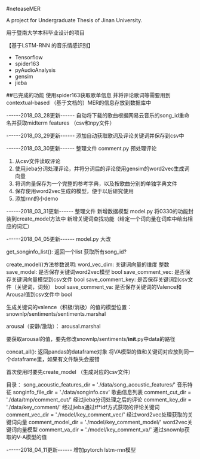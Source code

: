 #neteaseMER

A project for Undergraduate Thesis of Jinan University.

用于暨南大学本科毕业设计的项目

【基于LSTM-RNN 的音乐情感识别】

- Tensorflow
- spider163
- pyAudioAnalysis
- gensim
- jieba

##已完成的功能
使用spider163获取歌单信息 并将评论歌词等需要用到contextual-based （基于文档的）MER的信息存放到数据库中

------2018_03_28更新------
自动将下载的歌曲根据网易云音乐的song_id重命名并获取midterm features （csv和npy文件）

------2018_03_29更新------
添加自动获取歌词及评论关键词并保存到csv中

------2018_03_30更新------
整理文件
comment.py 预处理评论
1. 从csv文件读取评论
2. 使用jieba分词处理评论，并将分词后的评论使用gensim的word2vec生成词向量
3. 将词向量保存为一个完整的参考字典，以及按歌曲分别的单独字典文件
4. 保存使用word2vec生成的模型，便于以后研究使用
5. 添加rnn的小demo

------2018_03_31更新------
整理文件
新增数据模型
model.py
将0330的功能封装到create_model方法中
新增关键词查找功能（给定一个词向量在词库中给出相应的词汇）

------2018_04_05更新------
model.py 大改

get_songinfo_list(): 返回一个list
获取所有song_id?

create_model()方法参数说明:
word_vec_dim: 关键词向量的维度 整数
save_model: 是否保存关键词word2vec模型 bool
save_comment_vec: 是否保存关键词向量模型到csv文件 bool
save_comment_key: 是否保存关键词到csv文件（关键词，词频） bool
save_comment_va: 是否保存关键词的Valence和Arousal值到csv文件中 bool

生成关键词的valence（积极/消极）的值的模型位置：
snownlp/sentiments/sentiments.marshal

arousal（安静/激动）：
arousal.marshal

要获取arousal的值，要先修改snownlp/sentiments/__init__.py中data的路径

concat_all(): 返回pandas的dataframe对象
将VA模型的值和关键词对应放到同一个dataframe里，如果有文件缺失会报错

首次使用时要先create_model （生成对应的csv文件）

目录：
song_acoustic_features_dir = './data/song_acoustic_features/' 音乐特征
songinfo_file_dir = './data/songinfo.csv' 歌曲信息列表
comment_cut_dir = './data/tmp/comment_cut/' 经过jieba分词处理之后的评论
comment_key_dir = './data/key_comment/' 经过jieba通过tf*idf方式获取的评论关键词
comment_vec_dir = './model/key_comment_vec/' 经过word2vec处理获取的关键词向量
comment_model_dir = './model/key_comment_model/' word2vec关键词向量模型
comment_va_dir = './model/key_comment_va/' 通过snownlp获取的V-A模型的值

------2018_04_11更新------
增加pytorch lstm-rnn模型